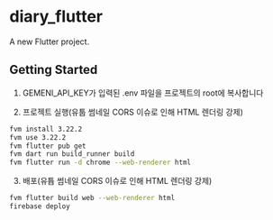 # diary_flutter

A new Flutter project.

## Getting Started

1. GEMENI_API_KEY가 입력된 .env 파일을 프로젝트의 root에 복사합니다

2. 프로젝트 실행(유툽 썸네일 CORS 이슈로 인해 HTML 렌더링 강제)
```bash
fvm install 3.22.2
fvm use 3.22.2
fvm flutter pub get
fvm dart run build_runner build
fvm flutter run -d chrome --web-renderer html
```

3. 배포(유튭 썸네일 CORS 이슈로 인해 HTML 렌더링 강제)
```bash
fvm flutter build web --web-renderer html
firebase deploy 
```
